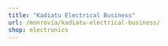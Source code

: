 ```yaml
---
title: "Kadiatu Electrical Business"
url: /monrovia/kadiatu-electrical-business/
shop: electronics
---
```

